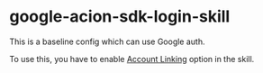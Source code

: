 # google-acion-sdk-login-skill

This is a baseline config which can use Google auth.

To use this, you have to enable [Account Linking](https://developers.google.com/actions/identity/) option in the skill.



